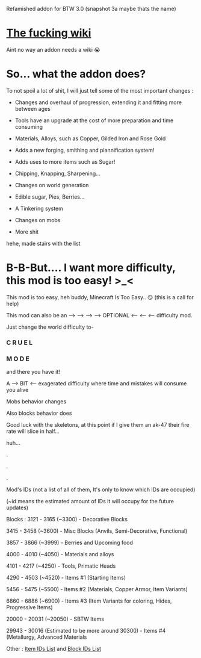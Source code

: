 Refamished addon for BTW 3.0 (snapshot 3a maybe thats the name)

# [The fucking wiki](https://github.com/JespacitoSoCool/Refamished/wiki)

Aint no way an addon needs a wiki 😭

# So... what the addon does?

To not spoil a lot of shit, I will just tell some of the most important changes :

* Changes and overhaul of progression, extending it and fitting more between ages

* Tools have an upgrade at the cost of more preparation and time consuming

* Materials, Alloys, such as Copper, Gilded Iron and Rose Gold

* Adds a new forging, smithing and plannification system!

* Adds uses to more items such as Sugar!

* Chipping, Knapping, Sharpening...

* Changes on world generation

* Edible sugar, Pies, Berries...

* A Tinkering system

* Changes on mobs

* More shit

hehe, made stairs with the list

# B-B-But.... I want more difficulty, this mod is too easy! >_<

This mod is too easy, heh buddy, Minecraft Is Too Easy.. 😏 (this is a call for help)

This mod can also be an --> --> --> --> OPTIONAL <-- <-- <-- difficulty mod.

Just change the world difficulty to-

### C R U E L
### M O D E

and there you have it!

A --> BIT <-- exagerated difficulty where time and mistakes will consume you alive

Mobs behavior changes

Also blocks behavior does

Good luck with the skeletons, at this point if I give them an ak-47 their fire rate will slice in half...

huh...

.

.

.



Mod's IDs (not a list of all of them, It's only to know which IDs are occupied)

(~id means the estimated amount of IDs it will occupy for the future updates)

Blocks :
3121 - 3165 (~3300) - Decorative Blocks

3415 - 3458 (~3600) - Misc Blocks (Anvils, Semi-Decorative, Functional)

3857 - 3866 (~3999) - Berries and Upcoming food

4000 - 4010 (~4050) - Materials and alloys

4101 - 4217 (~4250) - Tools, Primatic Heads

4290 - 4503 (~4520) - Items #1 (Starting Items)

5456 - 5475 (~5500) - Items #2 (Materials, Copper Armor, Item Variants)

6860 - 6886 (~6900) - Items #3 (Item Variants for coloring, Hides, Progressive Items)

20000 - 20031 (~20050) - SBTW Items

29943 - 30016 (Estimated to be more around 30300) - Items #4 (Metallurgy, Advanced Materials

Other : [Item IDs List](https://github.com/JespacitoSoCool/Refamished/blob/master/src/main/java/net/fabricmc/refamished/RefamishedItems.java) and [Block IDs List](https://github.com/JespacitoSoCool/Refamished/blob/master/src/main/java/net/fabricmc/refamished/RefamishedBlocks.java) 
